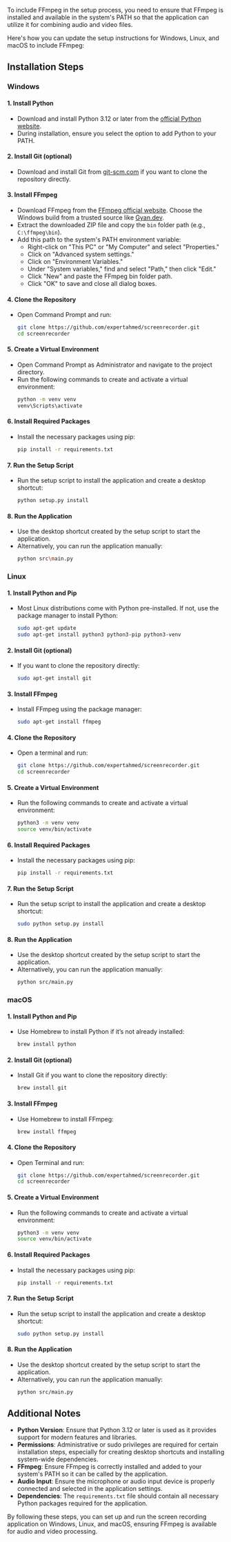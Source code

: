 To include FFmpeg in the setup process, you need to ensure that FFmpeg is installed and available in the system's PATH so that the application can utilize it for combining audio and video files.

Here's how you can update the setup instructions for Windows, Linux, and macOS to include FFmpeg:

## Installation Steps

### Windows

#### 1. **Install Python**
   - Download and install Python 3.12 or later from the [official Python website](https://www.python.org/downloads/).
   - During installation, ensure you select the option to add Python to your PATH.

#### 2. **Install Git (optional)**
   - Download and install Git from [git-scm.com](https://git-scm.com/download/win) if you want to clone the repository directly.

#### 3. **Install FFmpeg**
   - Download FFmpeg from the [FFmpeg official website](https://ffmpeg.org/download.html). Choose the Windows build from a trusted source like [Gyan.dev](https://www.gyan.dev/ffmpeg/builds/).
   - Extract the downloaded ZIP file and copy the `bin` folder path (e.g., `C:\ffmpeg\bin`).
   - Add this path to the system's PATH environment variable:
     - Right-click on "This PC" or "My Computer" and select "Properties."
     - Click on "Advanced system settings."
     - Click on "Environment Variables."
     - Under "System variables," find and select "Path," then click "Edit."
     - Click "New" and paste the FFmpeg bin folder path.
     - Click "OK" to save and close all dialog boxes.

#### 4. **Clone the Repository**
   - Open Command Prompt and run:
     ```bash
     git clone https://github.com/expertahmed/screenrecorder.git
     cd screenrecorder
     ```

#### 5. **Create a Virtual Environment**
   - Open Command Prompt as Administrator and navigate to the project directory.
   - Run the following commands to create and activate a virtual environment:
     ```bash
     python -m venv venv
     venv\Scripts\activate
     ```

#### 6. **Install Required Packages**
   - Install the necessary packages using pip:
     ```bash
     pip install -r requirements.txt
     ```

#### 7. **Run the Setup Script**
   - Run the setup script to install the application and create a desktop shortcut:
     ```bash
     python setup.py install
     ```

#### 8. **Run the Application**
   - Use the desktop shortcut created by the setup script to start the application.
   - Alternatively, you can run the application manually:
     ```bash
     python src\main.py
     ```

### Linux

#### 1. **Install Python and Pip**
   - Most Linux distributions come with Python pre-installed. If not, use the package manager to install Python:
     ```bash
     sudo apt-get update
     sudo apt-get install python3 python3-pip python3-venv
     ```

#### 2. **Install Git (optional)**
   - If you want to clone the repository directly:
     ```bash
     sudo apt-get install git
     ```

#### 3. **Install FFmpeg**
   - Install FFmpeg using the package manager:
     ```bash
     sudo apt-get install ffmpeg
     ```

#### 4. **Clone the Repository**
   - Open a terminal and run:
     ```bash
     git clone https://github.com/expertahmed/screenrecorder.git
     cd screenrecorder
     ```

#### 5. **Create a Virtual Environment**
   - Run the following commands to create and activate a virtual environment:
     ```bash
     python3 -m venv venv
     source venv/bin/activate
     ```

#### 6. **Install Required Packages**
   - Install the necessary packages using pip:
     ```bash
     pip install -r requirements.txt
     ```

#### 7. **Run the Setup Script**
   - Run the setup script to install the application and create a desktop shortcut:
     ```bash
     sudo python setup.py install
     ```

#### 8. **Run the Application**
   - Use the desktop shortcut created by the setup script to start the application.
   - Alternatively, you can run the application manually:
     ```bash
     python src/main.py
     ```

### macOS

#### 1. **Install Python and Pip**
   - Use Homebrew to install Python if it’s not already installed:
     ```bash
     brew install python
     ```

#### 2. **Install Git (optional)**
   - Install Git if you want to clone the repository directly:
     ```bash
     brew install git
     ```

#### 3. **Install FFmpeg**
   - Use Homebrew to install FFmpeg:
     ```bash
     brew install ffmpeg
     ```

#### 4. **Clone the Repository**
   - Open Terminal and run:
     ```bash
     git clone https://github.com/expertahmed/screenrecorder.git
     cd screenrecorder
     ```

#### 5. **Create a Virtual Environment**
   - Run the following commands to create and activate a virtual environment:
     ```bash
     python3 -m venv venv
     source venv/bin/activate
     ```

#### 6. **Install Required Packages**
   - Install the necessary packages using pip:
     ```bash
     pip install -r requirements.txt
     ```

#### 7. **Run the Setup Script**
   - Run the setup script to install the application and create a desktop shortcut:
     ```bash
     sudo python setup.py install
     ```

#### 8. **Run the Application**
   - Use the desktop shortcut created by the setup script to start the application.
   - Alternatively, you can run the application manually:
     ```bash
     python src/main.py
     ```

## Additional Notes

- **Python Version**: Ensure that Python 3.12 or later is used as it provides support for modern features and libraries.
- **Permissions**: Administrative or sudo privileges are required for certain installation steps, especially for creating desktop shortcuts and installing system-wide dependencies.
- **FFmpeg**: Ensure FFmpeg is correctly installed and added to your system's PATH so it can be called by the application.
- **Audio Input**: Ensure the microphone or audio input device is properly connected and selected in the application settings.
- **Dependencies**: The `requirements.txt` file should contain all necessary Python packages required for the application.

By following these steps, you can set up and run the screen recording application on Windows, Linux, and macOS, ensuring FFmpeg is available for audio and video processing.
